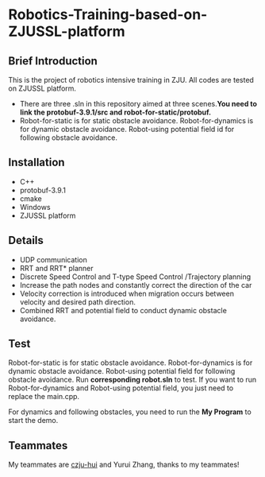 # Robotics-Training-based-on-ZJUSSL-platform

## Brief Introduction

This is the project of robotics intensive training in ZJU. All codes are tested on ZJUSSL platform.

- There are three .sln in this repository aimed at three scenes.**You need to link the protobuf-3.9.1/src and robot-for-static/protobuf.**
- Robot-for-static is for static obstacle avoidance. Robot-for-dynamics is for dynamic obstacle avoidance. Robot-using potential field id for following obstacle avoidance.

## Installation 

- C++
- protobuf-3.9.1
- cmake
- Windows
- ZJUSSL platform

## Details

- UDP communication
- RRT and RRT* planner
- Discrete Speed Control and T-type Speed Control /Trajectory planning
- Increase the path nodes and constantly correct the direction of the car
- Velocity correction is introduced when migration occurs between velocity and desired path direction.
- Combined RRT and potential field to conduct dynamic obstacle avoidance.

## Test

Robot-for-static is for static obstacle avoidance. Robot-for-dynamics is for dynamic obstacle avoidance. Robot-using potential field for following obstacle avoidance. Run **corresponding robot.sln** to test. If you want to run Robot-for-dynamics and Robot-using potential field, you just need to replace the main.cpp.

For dynamics and following obstacles, you need to run the **My Program** to start the demo.

## Teammates

My teammates are [czju-hui](https://github.com/czju-hui
) and Yurui Zhang, thanks to my teammates!
